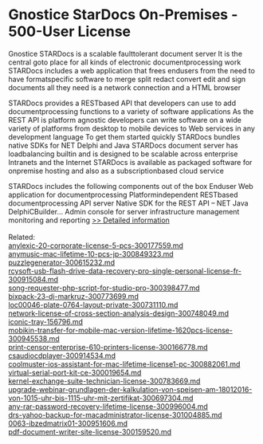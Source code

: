 # Gnostice StarDocs On-Premises - 500-User License
Gnostice STARDocs is a scalable faulttolerant document server It is the central goto place for all kinds of electronic documentprocessing work STARDocs includes a web application that frees endusers from the need to have formatspecific software to merge split redact convert edit and sign documents all they need is a network connection and a HTML browser

STARDocs provides a RESTbased API that developers can use to add documentprocessing functions to a variety of software applications As the REST API is platform agnostic developers can write software on a wide variety of platforms from desktop to mobile devices to Web services in any development language To get them started quickly STARDocs bundles native SDKs for NET Delphi and Java STARDocs document server has loadbalancing builtin and is designed to be scalable across enterprise Intranets and the Internet STARDocs is available as packaged software for onpremise hosting and also as a subscriptionbased cloud service

STARDocs includes the following components out of the box
Enduser Web application for documentprocessing
Platformindependent RESTbased documentprocessing API server
Native SDK for the REST API – NET Java DelphiCBuilder…
Admin console for server infrastructure management monitoring and reporting
[>> Detailed information](https://secure.shareit.com/shareit/product.html?productid=300669348&affiliateid=200057808)<br/><br/>Related:
<br />[anylexic-20-corporate-license-5-pcs-300177559.md](https://github.com/downloadplanet/downloadplanet/blob/main/anylexic-20-corporate-license-5-pcs-300177559.md)<br />[anymusic-mac-lifetime-10-pcs-jp-300849323.md](https://github.com/downloadplanet/downloadplanet/blob/main/anymusic-mac-lifetime-10-pcs-jp-300849323.md)<br />[puzzlegenerator-300615232.md](https://github.com/downloadplanet/downloadplanet/blob/main/puzzlegenerator-300615232.md)<br />[rcysoft-usb-flash-drive-data-recovery-pro-single-personal-license-fr-300915084.md](https://github.com/downloadplanet/downloadplanet/blob/main/rcysoft-usb-flash-drive-data-recovery-pro-single-personal-license-fr-300915084.md)<br />[song-requester-php-script-for-studio-pro-300398477.md](https://github.com/downloadplanet/downloadplanet/blob/main/song-requester-php-script-for-studio-pro-300398477.md)<br />[bixpack-23-dj-markruz-300773699.md](https://github.com/downloadplanet/downloadplanet/blob/main/bixpack-23-dj-markruz-300773699.md)<br />[loc00046-plate-0764-layout-private-300731110.md](https://github.com/downloadplanet/downloadplanet/blob/main/loc00046-plate-0764-layout-private-300731110.md)<br />[network-license-of-cross-section-analysis-design-300748049.md](https://github.com/downloadplanet/downloadplanet/blob/main/network-license-of-cross-section-analysis-design-300748049.md)<br />[iconic-tray-156796.md](https://github.com/downloadplanet/downloadplanet/blob/main/iconic-tray-156796.md)<br />[mobikin-transfer-for-mobile-mac-version-lifetime-1620pcs-license-300945538.md](https://github.com/downloadplanet/downloadplanet/blob/main/mobikin-transfer-for-mobile-mac-version-lifetime-1620pcs-license-300945538.md)<br />[print-censor-enterprise-610-printers-license-300166778.md](https://github.com/downloadplanet/downloadplanet/blob/main/print-censor-enterprise-610-printers-license-300166778.md)<br />[csaudiocdplayer-300914534.md](https://github.com/downloadplanet/downloadplanet/blob/main/csaudiocdplayer-300914534.md)<br />[coolmuster-ios-assistant-for-mac-lifetime-license1-pc-300882061.md](https://github.com/downloadplanet/downloadplanet/blob/main/coolmuster-ios-assistant-for-mac-lifetime-license1-pc-300882061.md)<br />[virtual-serial-port-kit-ce-300019654.md](https://github.com/downloadplanet/downloadplanet/blob/main/virtual-serial-port-kit-ce-300019654.md)<br />[kernel-exchange-suite-technician-license-300783669.md](https://github.com/downloadplanet/downloadplanet/blob/main/kernel-exchange-suite-technician-license-300783669.md)<br />[upgrade-webinar-grundlagen-der-kalkulation-von-speisen-am-18012016-von-1015-uhr-bis-1115-uhr-mit-zertifikat-300697304.md](https://github.com/downloadplanet/downloadplanet/blob/main/upgrade-webinar-grundlagen-der-kalkulation-von-speisen-am-18012016-von-1015-uhr-bis-1115-uhr-mit-zertifikat-300697304.md)<br />[any-rar-password-recovery-lifetime-license-300996004.md](https://github.com/downloadplanet/downloadplanet/blob/main/any-rar-password-recovery-lifetime-license-300996004.md)<br />[drs-yahoo-backup-for-macadministrator-license-301004885.md](https://github.com/downloadplanet/downloadplanet/blob/main/drs-yahoo-backup-for-macadministrator-license-301004885.md)<br />[0063-ibzedmatrix01-300951606.md](https://github.com/downloadplanet/downloadplanet/blob/main/0063-ibzedmatrix01-300951606.md)<br />[pdf-document-writer-site-license-300159520.md](https://github.com/downloadplanet/downloadplanet/blob/main/pdf-document-writer-site-license-300159520.md)